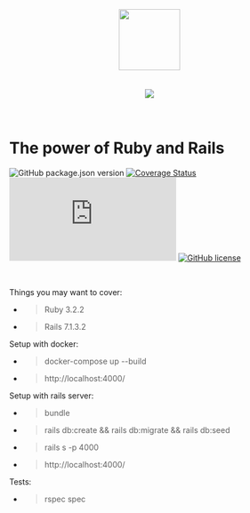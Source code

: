 <div align="center">
  <img src="https://github.com/sultan99/react-on-lambda/raw/gh-pages/logo.svg?sanitize=true" width="110" height="110"/>
  <br/>
  <br/>
  <br/>

  <img src="https://raw.githubusercontent.com/sultan99/react-on-lambda/gh-pages/assets/comics.png"/>
</div>

<br/>
<br/>

# The power of Ruby and Rails
![GitHub package.json version](https://img.shields.io/github/package-json/v/sultan99/react-on-lambda.svg)
[![Coverage Status](https://coveralls.io/repos/github/sultan99/react-on-lambda/badge.svg)](https://coveralls.io/github/sultan99/react-on-lambda)
[![gzip size](http://img.badgesize.io/https://unpkg.com/react-on-lambda@0.6.1/dist/react-on-lambda.min.js?compression=gzip)](https://unpkg.com/react-on-lambda@0.6.1/dist/react-on-lambda.min.js)
[![GitHub license](https://img.shields.io/github/license/sultan99/react-on-lambda.svg)](https://github.com/sultan99/react-on-lambda/blob/master/LICENSE)


<br/>

Things you may want to cover:
* > Ruby 3.2.2
* > Rails 7.1.3.2

Setup with docker:
* > docker-compose up --build
* > http://localhost:4000/

Setup with rails server:
* > bundle
* > rails db:create && rails db:migrate && rails db:seed
* > rails s -p 4000
* > http://localhost:4000/
  
Tests:
* > rspec spec

